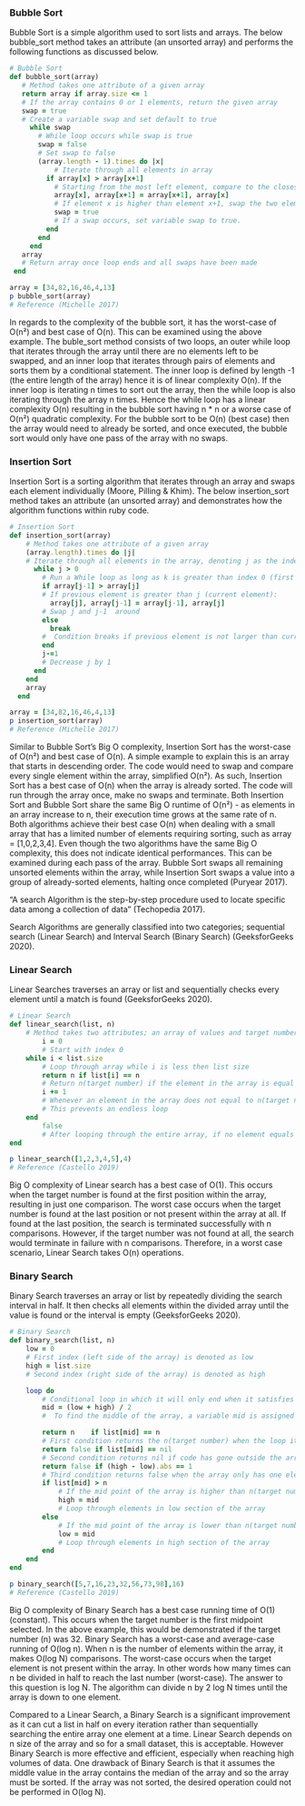 ### **Bubble Sort**

Bubble Sort is a simple algorithm used to sort lists and arrays. The below bubble_sort method takes an attribute (an unsorted array) and performs the following functions as discussed below.

 ```ruby
# Bubble Sort
def bubble_sort(array)
    # Method takes one attribute of a given array
    return array if array.size <= 1
    # If the array contains 0 or 1 elements, return the given array
    swap = true
    # Create a variable swap and set default to true
      while swap
        # While loop occurs while swap is true
        swap = false
        # Set swap to false
        (array.length - 1).times do |x|
            # Iterate through all elements in array
          if array[x] > array[x+1]
            # Starting from the most left element, compare to the closest element to it's right
            array[x], array[x+1] = array[x+1], array[x]
            # If element x is higher than element x+1, swap the two elements around, else leave them in the same position
            swap = true
            # If a swap occurs, set variable swap to true.
          end
        end
      end
    array
    # Return array once loop ends and all swaps have been made
  end

array = [34,82,16,46,4,13]
p bubble_sort(array)
# Reference (Michelle 2017)
```

In regards to the complexity of the bubble sort, it has the worst-case of O(n²) and best case of O(n). This can be examined using the above example. The buble_sort method consists of two loops, an outer while loop that iterates through the array until there are no elements left to be swapped, and an inner loop that iterates through pairs of elements and sorts them by a conditional statement. The inner loop is defined by length -1 (the entire length of the array) hence it is of linear complexity O(n). If the inner loop is iterating n times to sort out the array, then the while loop is also iterating through the array n times. Hence the while loop has a linear complexity O(n) resulting in the bubble sort  having  n * n or a worse case of O(n²) quadratic complexity. For the bubble sort to be O(n) (best case) then the array would need to already be sorted, and once executed, the bubble sort would only have one pass of the array with no swaps.

### **Insertion Sort**

Insertion Sort is a sorting algorithm that iterates through an array and swaps each element individually  (Moore, Pilling & Khim). The below insertion_sort method takes an attribute (an unsorted array) and demonstrates how the algorithm functions within ruby code.

```ruby
# Insertion Sort
def insertion_sort(array)
    # Method takes one attribute of a given array
    (array.length).times do |j|
    # Iterate through all elements in the array, denoting j as the index
      while j > 0
        # Run a While loop as long as k is greater than index 0 (first element of array)
        if array[j-1] > array[j]
        # If previous element is greater than j (current element):
          array[j], array[j-1] = array[j-1], array[j]
        # Swap j and j-1  around
        else
          break
        #  Condition breaks if previous element is not larger than current element
        end
        j-=1
        # Decrease j by 1
      end
    end
    array
  end

array = [34,82,16,46,4,13]
p insertion_sort(array)
# Reference (Michelle 2017)
```

Similar to Bubble Sort’s Big O complexity, Insertion Sort has the worst-case of O(n²) and best case of O(n). A simple example to explain this is an array that starts in descending order. The code would need to swap and compare every single element within the array, simplified O(n²). As such, Insertion Sort has a best case of O(n) when the array is already sorted. The code will run through the array once, make no swaps and terminate. Both Insertion Sort and Bubble Sort share the same Big O runtime of O(n²) - as elements in an array increase to n, their execution time grows at the same rate of n. Both algorithms achieve their best case O(n) when dealing with a small array that has a limited number of elements requiring sorting, such as array = [1,0,2,3,4]. Even though the two algorithms have the same Big O  complexity, this does not indicate identical performances. This can be examined during each pass of the array. Bubble Sort swaps all remaining unsorted elements within the array, while Insertion Sort swaps a value into a group of already-sorted elements, halting once completed (Puryear 2017).

“A search Algorithm is the step-by-step procedure used to locate specific data among a collection of data” (Techopedia 2017).

Search Algorithms are generally classified into two categories; sequential search (Linear Search) and Interval Search (Binary Search) (GeeksforGeeks 2020).

### **Linear Search**

Linear Searches traverses an array or list and sequentially checks every element until a match is found (GeeksforGeeks 2020).

```ruby
# Linear Search
def linear_search(list, n)
    # Method takes two attributes; an array of values and target number denoted by n
        i = 0
        # Start with index 0
    while i < list.size
        # Loop through array while i is less then list size
        return n if list[i] == n
        # Return n(target number) if the element in the array is equal to n(target number)
        i += 1
        # Whenever an element in the array does not equal to n(target number) increase index by 1 and restart the loop
        # This prevents an endless loop
    end
        false
        # After looping through the entire array, if no element equals to n(target number), return false
end

p linear_search([1,2,3,4,5],4) 
# Reference (Castello 2019)
```

Big O complexity of Linear search has a best case of O(1). This occurs when the target number is found at the first position within the array, resulting in just one comparison. The worst case occurs when the target number is found at the last position or not present within the array at all. If found at the last position, the search is terminated successfully with n comparisons. However, if the target number was not found at all, the search would terminate in failure with n comparisons. Therefore, in a worst case scenario, Linear Search takes O(n) operations.

### **Binary Search**

Binary Search traverses an array or list by repeatedly dividing the search interval in half. It then checks all elements within the divided array until the value is found or the interval is empty (GeeksforGeeks 2020).

```ruby
# Binary Search
def binary_search(list, n)
    low = 0
    # First index (left side of the array) is denoted as low
    high = list.size
    # Second index (right side of the array) is denoted as high

    loop do
        # Conditional loop in which it will only end when it satisfies one of the below conditions
        mid = (low + high) / 2
        #  To find the middle of the array, a variable mid is assigned to the whole array 

        return n    if list[mid] == n
        # First condition returns the n(target number) when the loop iterates through the middle of the array and n(target number) is found
        return false if list[mid] == nil
        # Second condition returns nil if code has gone outside the array due to (n) not existing within the array
        return false if (high - low).abs == 1
        # Third condition returns false when the array only has one element and (n) is not found
        if list[mid] > n
            # If the mid point of the array is higher than n(target number)
            high = mid
            # Loop through elements in low section of the array
        else
            # If the mid point of the array is lower than n(target number)
            low = mid
            # Loop through elements in high section of the array
        end
    end
end

p binary_search([5,7,16,23,32,56,73,98],16)
# Reference (Castello 2019)
```

Big O complexity of Binary Search has a best case running time of O(1)(constant). This occurs when the target number is the first midpoint selected. In the above example, this would be demonstrated if the target number (n) was 32. Binary Search has a worst-case and average-case running of O(log n). When n is the number of elements within the array, it makes O(log N) comparisons. The worst-case occurs when the target element is not present within the array. In other words how many times can n be divided in half to reach the last number (worst-case). The answer to this question is log N. The algorithm can divide n by 2 log N times until the array is down to one element.

Compared to a Linear Search, a Binary Search is a significant improvement as it can cut a list in half on every iteration rather than sequentially searching the entire array one element at a time. Linear Search depends on n size of the array and so for a small dataset, this is acceptable. However Binary Search is more effective and efficient, especially when reaching high volumes of data. One drawback of Binary Search is that it assumes the middle value in the array contains the median of the array and so the array must be sorted. If the array was not sorted, the desired operation could not be performed in O(log N).
